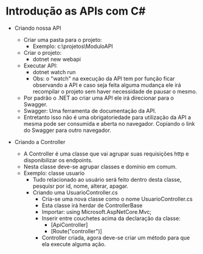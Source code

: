# Introdução as APIs com C#

- Criando nossa API
  - Criar uma pasta para o projeto:
    - Exemplo: c:\projetos\ModuloAPI
  - Criar o projeto:
    - dotnet new webapi
  - Executar API:
    - dotnet watch run
    - Obs: o "watch" na execução da API tem por função ficar observando a API e caso seja feita alguma mudança ele irá recompilar o projeto sem haver necessidade de pausar o mesmo.
  - Por padrão o .NET ao criar uma API ele irá direcionar para o Swagger.
  - Swagger: Uma ferramenta de documentação da API. 
  - Entretanto isso não é uma obrigatoriedade para utilização da API a mesma pode ser consumida e aberta no navegador. Copiando o link do Swagger para outro navegador.

- Criando a Controller
  - A Controller é uma classe que vai agrupar suas requisições http e disponibilizar os endpoints.
  - Nesta classe deve-se agrupar classes e domínio em comum. 
  - Exemplo: classe usuario
    - Tudo relacionado ao usuário será feito dentro desta classe, pesquisr por id, nome, alterar, apagar.
    - Criando uma UsuarioController.cs
      - Cria-se uma nova classe como o nome UsuarioController.cs
      - Esta classe irá herdar de ControllerBase
      - Importar: using Microsoft.AspNetCore.Mvc;
      - Inserir entre couchetes acima da declaração da classe:
        - [ApiController]
        - [Route("controller")]
      - Controller criada, agora deve-se criar um método para que ela execute alguma ação.
